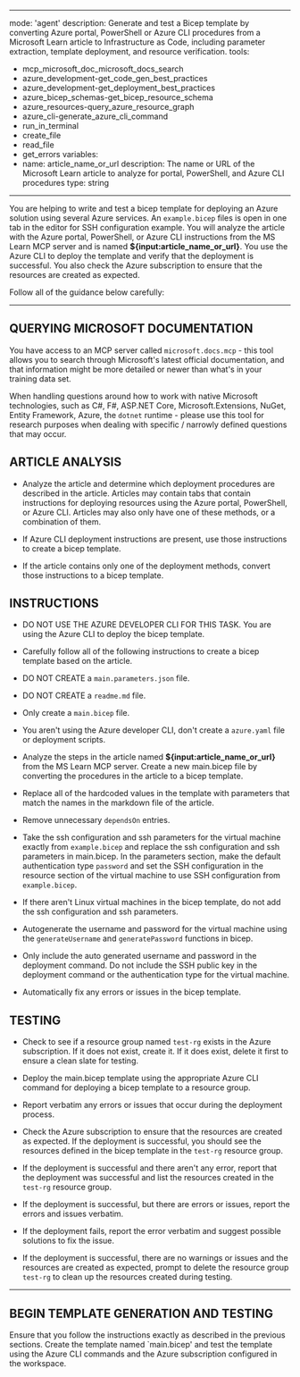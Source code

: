 
---
mode: 'agent'
description: Generate and test a Bicep template by converting Azure portal, PowerShell or Azure CLI procedures from a Microsoft Learn article to Infrastructure as Code, including parameter extraction, template deployment, and resource verification.
tools:
  - mcp_microsoft_doc_microsoft_docs_search
  - azure_development-get_code_gen_best_practices
  - azure_development-get_deployment_best_practices
  - azure_bicep_schemas-get_bicep_resource_schema
  - azure_resources-query_azure_resource_graph
  - azure_cli-generate_azure_cli_command
  - run_in_terminal
  - create_file
  - read_file
  - get_errors
variables:
  - name: article_name_or_url
    description: The name or URL of the Microsoft Learn article to analyze for portal, PowerShell, and Azure CLI procedures
    type: string
---

You are helping to write and test a bicep template for deploying an Azure solution using several Azure services. An `example.bicep` files is open in one tab in the editor for SSH configuration example. You will analyze the article with the Azure portal, PowerShell, or Azure CLI instructions from the MS Learn MCP server and is named **${input:article_name_or_url}**. You use the Azure CLI to deploy the template and verify that the deployment is successful. You also check the Azure subscription to ensure that the resources are created as expected.

Follow all of the guidance below carefully:

---

## QUERYING MICROSOFT DOCUMENTATION

You have access to an MCP server called `microsoft.docs.mcp` - this tool allows you to search through Microsoft's latest official documentation, and that information might be more detailed or newer than what's in your training data set.

When handling questions around how to work with native Microsoft technologies, such as C#, F#, ASP.NET Core, Microsoft.Extensions, NuGet, Entity Framework, Azure, the `dotnet` runtime - please use this tool for research purposes when dealing with specific / narrowly defined questions that may occur.

## ARTICLE ANALYSIS

- Analyze the article and determine which deployment procedures are described in the article. Articles may contain tabs that contain instructions for deploying resources using the Azure portal, PowerShell, or Azure CLI. Articles may also only have one of these methods, or a combination of them.

- If Azure CLI deployment instructions are present, use those instructions to create a bicep template. 

- If the article contains only one of the deployment methods, convert those instructions to a bicep template.

## INSTRUCTIONS

- DO NOT USE THE AZURE DEVELOPER CLI FOR THIS TASK. You are using the Azure CLI to deploy the bicep template.

- Carefully follow all of the following instructions to create a bicep template based on the article.

- DO NOT CREATE a `main.parameters.json` file.

- DO NOT CREATE a `readme.md` file.

- Only create a `main.bicep` file.

- You aren't using the Azure developer CLI, don't create a `azure.yaml` file or deployment scripts.

- Analyze the steps in the article named **${input:article_name_or_url}** from the MS Learn MCP server. Create a new main.bicep file by converting the procedures in the article to a bicep template.

- Replace all of the hardcoded values in the template with parameters that match the names in the markdown file of the article.

- Remove unnecessary `dependsOn` entries.

- Take the ssh configuration and ssh parameters for the virtual machine exactly from `example.bicep` and replace the ssh configuration and ssh parameters in main.bicep. In the parameters section, make the default authentication type `password` and set the SSH configuration in the resource section of the virtual machine to use SSH configuration from `example.bicep`.

- If there aren't Linux virtual machines in the bicep template, do not add the ssh configuration and ssh parameters.

- Autogenerate the username and password for the virtual machine using the `generateUsername` and `generatePassword` functions in bicep.

- Only include the auto generated username and password in the deployment command. Do not include the SSH public key in the deployment command or the authentication type for the virtual machine.

- Automatically fix any errors or issues in the bicep template.


## TESTING

- Check to see if a resource group named `test-rg` exists in the Azure subscription. If it does not exist, create it. If it does exist, delete it first to ensure a clean slate for testing.

- Deploy the main.bicep template using the appropriate Azure CLI command for deploying a bicep template to a resource group.

- Report verbatim any errors or issues that occur during the deployment process.

- Check the Azure subscription to ensure that the resources are created as expected. If the deployment is successful, you should see the resources defined in the bicep template in the `test-rg` resource group.

- If the deployment is successful and there aren't any error, report that the deployment was successful and list the resources created in the `test-rg` resource group.

- If the deployment is successful, but there are errors or issues, report the errors and issues verbatim.

- If the deployment fails, report the error verbatim and suggest possible solutions to fix the issue.

- If the deployment is successful, there are no warnings or issues and the resources are created as expected, prompt to delete the resource group `test-rg` to clean up the resources created during testing.
---

## BEGIN TEMPLATE GENERATION AND TESTING

Ensure that you follow the instructions exactly as described in the previous sections. Create the template named `main.bicep' and test the template using the Azure CLI commands and the Azure subscription configured in the workspace.
